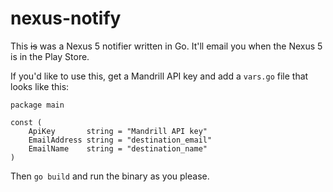 nexus-notify
============

This ~~is~~ was a Nexus 5 notifier written in Go.  It'll email you when the Nexus 5 is in the Play Store.

If you'd like to use this, get a Mandrill API key and add a `vars.go` file that looks like this:

```
package main

const (
	ApiKey       string = "Mandrill API key"
	EmailAddress string = "destination_email"
	EmailName    string = "destination_name"
)
```

Then `go build` and run the binary as you please.
